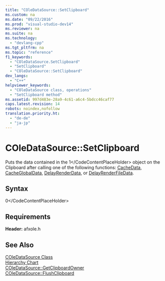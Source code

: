 ```yaml
---
title: "COleDataSource::SetClipboard"
ms.custom: na
ms.date: "09/22/2016"
ms.prod: "visual-studio-dev14"
ms.reviewer: na
ms.suite: na
ms.technology: 
  - "devlang-cpp"
ms.tgt_pltfrm: na
ms.topic: "reference"
f1_keywords: 
  - "COleDataSource.SetClipboard"
  - "SetClipboard"
  - "COleDataSource::SetClipboard"
dev_langs: 
  - "C++"
helpviewer_keywords: 
  - "COleDataSource class, operations"
  - "SetClipboard method"
ms.assetid: 997d483e-28a9-4c61-a6c4-5bdcc46caf77
caps.latest.revision: 14
robots: noindex,nofollow
translation.priority.ht: 
  - "de-de"
  - "ja-jp"
---
```

# COleDataSource::SetClipboard
Puts the data contained in the <CodeContentPlaceHolder>1\</CodeContentPlaceHolder> object on the Clipboard after calling one of the following functions: [CacheData](../vs140/coledatasource--cachedata.md), [CacheGlobalData](../vs140/coledatasource--cacheglobaldata.md), [DelayRenderData](../vs140/coledatasource--delayrenderdata.md), or [DelayRenderFileData](../vs140/coledatasource--delayrenderfiledata.md).  
  
## Syntax  
  
<CodeContentPlaceHolder>0\</CodeContentPlaceHolder>  
## Requirements  
 **Header:** afxole.h  
  
## See Also  
 [COleDataSource Class](../vs140/coledatasource-class.md)   
 [Hierarchy Chart](../vs140/hierarchy-chart.md)   
 [COleDataSource::GetClipboardOwner](../vs140/coledatasource--getclipboardowner.md)   
 [COleDataSource::FlushClipboard](../vs140/coledatasource--flushclipboard.md)